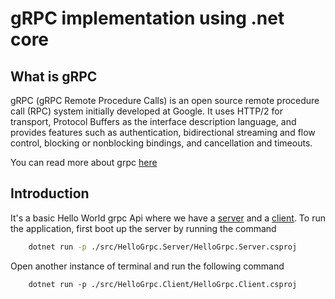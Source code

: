 # gRPC implementation using .net core
## What is gRPC

gRPC (gRPC Remote Procedure Calls) is an open source remote procedure call (RPC) system initially developed at Google. It uses HTTP/2 for transport, Protocol Buffers as the interface description language, and provides features such as authentication, bidirectional streaming and flow control, blocking or nonblocking bindings, and cancellation and timeouts.

You can read more about grpc [here](https://grpc.io)
## Introduction
It's a basic Hello World grpc Api where we have a [server](./src/HelloGrpc.Server) and a [client](./src/HelloGrpc.Client). To run the application, first boot up the server by running the command 
```bash
    dotnet run -p ./src/HelloGrpc.Server/HelloGrpc.Server.csproj
```
Open another instance of terminal and run the following command
```
    dotnet run -p ./src/HelloGrpc.Client/HelloGrpc.Client.csproj
```